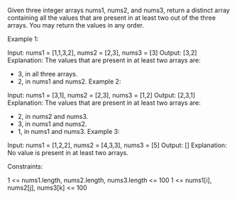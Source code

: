 Given three integer arrays nums1, nums2, and nums3, return a distinct array containing all the values that are present in at least two out of the three arrays. You may return the values in any order.
 

Example 1:

Input: nums1 = [1,1,3,2], nums2 = [2,3], nums3 = [3]
Output: [3,2]
Explanation: The values that are present in at least two arrays are:
- 3, in all three arrays.
- 2, in nums1 and nums2.
Example 2:

Input: nums1 = [3,1], nums2 = [2,3], nums3 = [1,2]
Output: [2,3,1]
Explanation: The values that are present in at least two arrays are:
- 2, in nums2 and nums3.
- 3, in nums1 and nums2.
- 1, in nums1 and nums3.
Example 3:

Input: nums1 = [1,2,2], nums2 = [4,3,3], nums3 = [5]
Output: []
Explanation: No value is present in at least two arrays.
 

Constraints:

1 <= nums1.length, nums2.length, nums3.length <= 100
1 <= nums1[i], nums2[j], nums3[k] <= 100